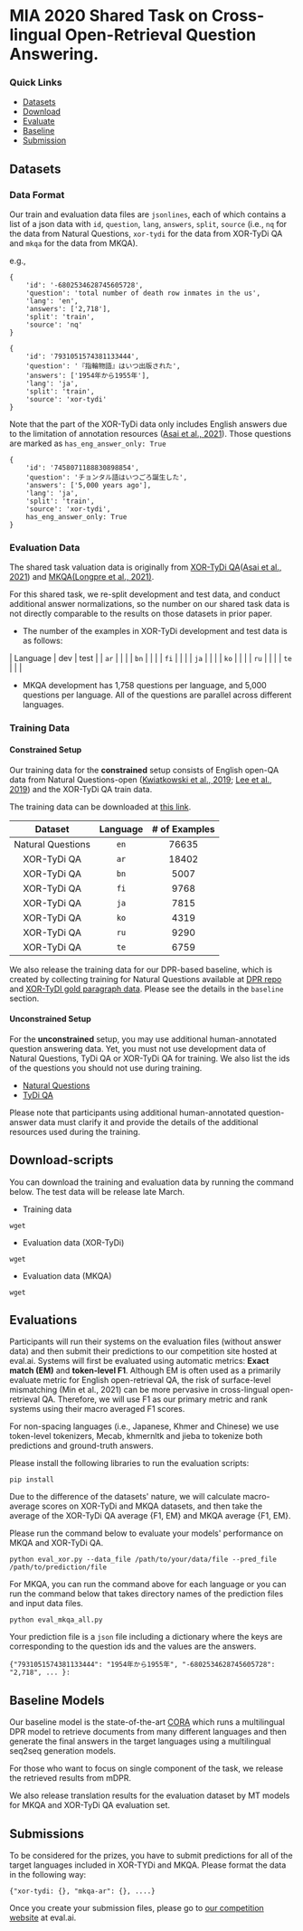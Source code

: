 # MIA 2020 Shared Task on Cross-lingual Open-Retrieval Question Answering. 

### Quick Links

- [Datasets](#datasets)
- [Download](#download-scripts)
- [Evaluate](#evaluation)
- [Baseline](#baseline-model)
- [Submission](#submission)

## Datasets

### Data Format
Our train and evaluation data files are `jsonlines`, each of which contains a list of a json data with `id`, `question`, `lang`, `answers`, `split`, `source` (i.e., `nq` for the data from Natural Questions, `xor-tydi` for the data from XOR-TyDi QA and `mkqa` for the data from MKQA).  

e.g., 
```
{
    'id': '-6802534628745605728',
    'question': 'total number of death row inmates in the us',
    'lang': 'en',
    'answers': ['2,718'],
    'split': 'train',
    'source': 'nq'
}

{
    'id': '7931051574381133444', 
    'question': '『指輪物語』はいつ出版された', 
    'answers': ['1954年から1955年'], 
    'lang': 'ja', 
    'split': 'train', 
    'source': 'xor-tydi'
}
```

Note that the part of the XOR-TyDi data only includes English answers due to the limitation of annotation resources ([Asai et al., 2021](https://nlp.cs.washington.edu/xorqa/)). Those questions are marked as `has_eng_answer_only: True` 

```
{
    'id': '7458071188830898854', 
    'question': 'チョンタル語はいつごろ誕生した', 
    'answers': ['5,000 years ago'], 
    'lang': 'ja', 
    'split': 'train', 
    'source': 'xor-tydi',
    has_eng_answer_only: True
}
```
### Evaluation Data
The shared task valuation data is originally from [XOR-TyDi QA](https://nlp.cs.washington.edu/xorqa/)([Asai et al., 2021](https://arxiv.org/abs/2010.11856)) 
and [MKQA](https://github.com/apple/ml-mkqa)[(Longpre et al., 2021)](https://arxiv.org/abs/2007.15207). 

For this shared task, we re-split development and test data, and conduct additional answer normalizations, so the number on our shared task data is not directly comparable to the results on those datasets in prior paper. 
- The number of the examples in XOR-TyDi development and test data is as follows:

| Language | dev | test |
| `ar` |   | |
| `bn` |   | |
| `fi` |   | |
| `ja` |   | |
| `ko` |   | |
| `ru` |   | |
| `te` |   | |

- MKQA development has 1,758 questions per language, and 5,000 questions per language. All of the questions are parallel across different languages. 


### Training Data
#### Constrained Setup
Our training data for the **constrained** setup consists of English open-QA data from Natural Questions-open ([Kwiatkowski et al., 2019](https://research.google/pubs/pub47761/); [Lee et al., 2019](https://arxiv.org/abs/1906.00300)) and the XOR-TyDi QA train data. 

The training data can be downloaded at [this link](https://drive.google.com/file/d/16XSf26qS0pFPpNSRarhymGbjNYKQMwvy/view?usp=sharing). 

| Dataset | Language | # of Examples |
| :-----: | :-------:| :------: |
| Natural Questions | `en` | 76635 |
| XOR-TyDi QA |  `ar` | 18402 |
| XOR-TyDi QA |  `bn` | 5007 |
| XOR-TyDi QA |  `fi` | 9768 |
| XOR-TyDi QA |  `ja` | 7815 |
| XOR-TyDi QA |  `ko` | 4319 |
| XOR-TyDi QA |  `ru` | 9290 |
| XOR-TyDi QA |  `te` | 6759 |

We also release the training data for our DPR-based baseline, which is created by collecting training for Natural Questions available at [DPR repo](https://dl.fbaipublicfiles.com/dpr/data/retriever/biencoder-nq-train.json.gz) and [XOR-TyDI gold paragraph data](https://nlp.cs.washington.edu/xorqa/XORQA_site/data/xorqa_reading_comprehension_format.zip).  Please see the details in the `baseline` section. 

#### Unconstrained Setup
For the **unconstrained** setup, you may use additional human-annotated question answering data. Yet, you must not use development data of Natural Questions, TyDi QA or XOR-TyDi QA for training. We also list the ids of the questions you should not use during training. 

- [Natural Questions]()
- [TyDi QA]()

Please note that participants using additional human-annotated question-answer data must clarify it and provide the details of the additional resources used during the training. 


## Download-scripts
You can download the training and evaluation data by running the command below. The test data will be release late March. 

- Training data 
```
wget 

```
- Evaluation data (XOR-TyDi) 
```
wget 

```

- Evaluation data (MKQA) 
```
wget 

```
## Evaluations

Participants will run their systems on the evaluation files (without answer data) and then submit their predictions to our competition site hosted at eval.ai. Systems will first be evaluated using automatic metrics: **Exact match (EM)** and **token-level F1**. Although EM is often used as a primarily evaluate metric for English open-retrieval QA, the risk of surface-level mismatching (Min et al., 2021) can be more pervasive in cross-lingual open-retrieval QA. Therefore, we will use F1 as our primary metric and rank systems using their macro averaged F1 scores.

For non-spacing languages (i.e., Japanese, Khmer and Chinese) we use token-level tokenizers, Mecab, khmernltk and jieba to tokenize both predictions and ground-truth answers.

Please install the following libraries to run the evaluation scripts:
```
pip install 
```

Due to the difference of the datasets' nature, we will calculate macro-average scores on XOR-TyDi and MKQA datasets, and then take the average of the XOR-TyDi QA average {F1, EM} and MKQA average {F1, EM}.

Please run the command below to evaluate your models' performance on MKQA and XOR-TyDi QA. 

```
python eval_xor.py --data_file /path/to/your/data/file --pred_file /path/to/prediction/file
```

For MKQA, you can run the command above for each language or you can run the command below that takes directory names of the prediction files and input data files.
```
python eval_mkqa_all.py
```

Your prediction file is a `json` file including a dictionary where the keys are corresponding to the question ids and the values are the answers. 

```
{"7931051574381133444": "1954年から1955年", "-6802534628745605728": "2,718", ... }:
```

## Baseline Models
Our baseline model is the state-of-the-art [CORA]() which runs a multilingual DPR model to retrieve documents from many different languages and then generate the final answers in the target languages using a multilingual seq2seq generation models. 

For those who want to focus on single component of the task, we release the retrieved results from mDPR. 

We also release translation results for the evaluation dataset by MT models for MKQA and XOR-TyDi QA evaluation set. 

## Submissions
To be considered for the prizes, you have to submit predictions for all of the target languages included in XOR-TYDi and MKQA. Please format the data in the following way:
```
{"xor-tydi: {}, "mkqa-ar": {}, ....}

```
Once you create your submission files, please go to [our competition website]() at eval.ai. 

